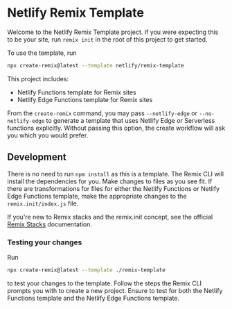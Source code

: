 # Netlify Remix Template

Welcome to the Netlify Remix Template project. If you were expecting this to be your site, run `remix init` in the root of this project to get started.

To use the template, run

```bash
npx create-remix@latest --template netlify/remix-template
```

This project includes:

- Netlify Functions template for Remix sites
- Netlify Edge Functions template for Remix sites

From the `create-remix` command, you may pass `--netlify-edge` or `--no-netlify-edge` to generate a template that uses Netlify Edge or Serverless functions explicitly. Without passing this option, the create workflow will ask you which you would prefer.

## Development

There is no need to run `npm install` as this is a template. The Remix CLI will install the dependencies for you. Make changes to files as you see fit. If there are transformations for files for either the Netlify Functions or Netlify Edge Functions template, make the appropriate changes to the `remix.init/index.js` file.

If you're new to Remix stacks and the remix.init concept, see the official [Remix Stacks](https://remix.run/stacks) documentation.

### Testing your changes

Run

```bash
npx create-remix@latest --template ./remix-template
```

to test your changes to the template. Follow the steps the Remix CLI prompts you with to create a new project. Ensure to test for both the Netlify Functions template and the Netlify Edge Functions template.
